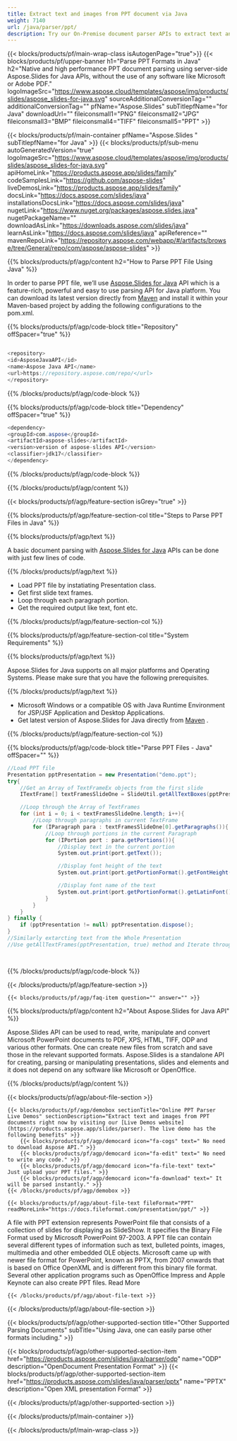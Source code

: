 ```yaml
---
title: Extract text and images from PPT document via Java 
weight: 7140
url: /java/parser/ppt/ 
description: Try our On-Premise document parser APIs to extract text and images from PPT file on Java Runtime Environment for JSP/JSF Application and Desktop Applications.
---
```


{{< blocks/products/pf/main-wrap-class isAutogenPage="true">}}
{{< blocks/products/pf/upper-banner h1="Parse PPT Formats in Java" h2="Native and high performance PPT document parsing using server-side Aspose.Slides for Java APIs, without the use of any software like Microsoft or Adobe PDF." logoImageSrc="https://www.aspose.cloud/templates/aspose/img/products/slides/aspose_slides-for-java.svg" sourceAdditionalConversionTag="" additionalConversionTag="" pfName="Aspose.Slides" subTitlepfName="for Java" downloadUrl="" fileiconsmall1="PNG" fileiconsmall2="JPG" fileiconsmall3="BMP" fileiconsmall4="TIFF" fileiconsmall5="PPT" >}}

{{< blocks/products/pf/main-container pfName="Aspose.Slides " subTitlepfName="for Java" >}}
{{< blocks/products/pf/sub-menu autoGeneratedVersion="true" logoImageSrc="https://www.aspose.cloud/templates/aspose/img/products/slides/aspose_slides-for-java.svg" apiHomeLink="https://products.aspose.app/slides/family" codeSamplesLink="https://github.com/aspose-slides" liveDemosLink="https://products.aspose.app/slides/family" docsLink="https://docs.aspose.com/slides/java" installationsDocsLink="https://docs.aspose.com/slides/java" nugetLink="https://www.nuget.org/packages/aspose.slides.java" nugetPackageName="" downloadAsLink="https://downloads.aspose.com/slides/java" learnAsLink="https://docs.aspose.com/slides/java" apiReference="" mavenRepoLink="https://repository.aspose.com/webapp/#/artifacts/browse/tree/General/repo/com/aspose/aspose-slides" >}}

{{% blocks/products/pf/agp/content h2="How to Parse PPT File Using Java" %}}

 In order to parse PPT file, we’ll use
 [Aspose.Slides for Java](https://products.aspose.com/slides/java) 
 API which is a feature-rich, powerful and easy to use parsing API for Java platform. You can download its latest version directly from
 [Maven](https://repository.aspose.com/webapp/#/artifacts/browse/tree/General/repo/com/aspose/aspose-slides) 
 and install it within your Maven-based project by adding the following configurations to the pom.xml.

{{% blocks/products/pf/agp/code-block title="Repository" offSpacer="true" %}}

```cs

<repository>
<id>AsposeJavaAPI</id>
<name>Aspose Java API</name>
<url>https://repository.aspose.com/repo/</url>
</repository>

```

{{% /blocks/products/pf/agp/code-block %}}

{{% blocks/products/pf/agp/code-block title="Dependency" offSpacer="true" %}}

```cs
<dependency>
<groupId>com.aspose</groupId>
<artifactId>aspose-slides</artifactId>
<version>version of aspose-slides API</version>
<classifier>jdk17</classifier>
</dependency>

```

{{% /blocks/products/pf/agp/code-block %}}

{{% /blocks/products/pf/agp/content %}}

{{< blocks/products/pf/agp/feature-section isGrey="true" >}}

{{% blocks/products/pf/agp/feature-section-col title="Steps to Parse PPT Files in Java" %}}

{{% blocks/products/pf/agp/text %}}

 A basic document parsing with
 [Aspose.Slides for Java](https://products.aspose.com/slides/java) 
 APIs can be done with just few lines of code.

{{% /blocks/products/pf/agp/text %}}

+  Load PPT file by instatiating Presentation class.
+  Get first slide text frames.
+  Loop through each paragraph portion.
+  Get the required output like text, font etc.

{{% /blocks/products/pf/agp/feature-section-col %}}

{{% blocks/products/pf/agp/feature-section-col title="System Requirements" %}}

{{% blocks/products/pf/agp/text %}}

 Aspose.Slides for Java supports on all major platforms and Operating Systems. Please make sure that you have the following prerequisites.

{{% /blocks/products/pf/agp/text %}}

-  Microsoft Windows or a compatible OS with Java Runtime Environment for JSP/JSF Application and Desktop Applications.
-  Get latest version of Aspose.Slides for Java directly from
 [Maven](https://repository.aspose.com/webapp/#/artifacts/browse/tree/General/repo/com/aspose/aspose-slides)  .

{{% /blocks/products/pf/agp/feature-section-col %}}

{{% blocks/products/pf/agp/code-block title="Parse PPT Files - Java" offSpacer="" %}}

```cs
//Load PPT file
Presentation pptPresentation = new Presentation("demo.ppt");
try{
    //Get an Array of TextFrameEx objects from the first slide
    ITextFrame[] textFramesSlideOne = SlideUtil.getAllTextBoxes(pptPresentation.getSlides().get_Item(0));

    //Loop through the Array of TextFrames
    for (int i = 0; i < textFramesSlideOne.length; i++){
        //Loop through paragraphs in current TextFrame
        for (IParagraph para : textFramesSlideOne[0].getParagraphs()){
            //Loop through portions in the current Paragraph
            for (IPortion port : para.getPortions()){
                //Display text in the current portion
                System.out.print(port.getText());

                //Display font height of the text
                System.out.print(port.getPortionFormat().getFontHeight());

                //Display font name of the text
                System.out.print(port.getPortionFormat().getLatinFont().getFontName());
            }
        }
    }
} finally {
    if (pptPresentation != null) pptPresentation.dispose();
}
//Similarly extarcting text from the Whole Presentation
//Use getAllTextFrames(pptPresentation, true) method and Iterate through Array   

    

```

{{% /blocks/products/pf/agp/code-block %}}

{{< /blocks/products/pf/agp/feature-section >}}

    {{< blocks/products/pf/agp/faq-item question="" answer="" >}}
 

<!-- aboutfile Starts -->

{{% blocks/products/pf/agp/content h2="About Aspose.Slides for Java API" %}}

 Aspose.Slides API can be used to read, write, manipulate and convert Microsoft PowerPoint documents to PDF, XPS, HTML, TIFF, ODP and various other formats. One can create new files from scratch and save those in the relevant supported formats. Aspose.Slides is a standalone API for creating, parsing or manipulating presentations, slides and elements and it does not depend on any software like Microsoft or OpenOffice. ‎



{{% /blocks/products/pf/agp/content %}}

{{< blocks/products/pf/agp/about-file-section >}}

    {{< blocks/products/pf/agp/demobox sectionTitle="Online PPT Parser Live Demos" sectionDescription="Extract text and images from PPT documents right now by visiting our [Live Demos website](https://products.aspose.app/slides/parser). The live demo has the following benefits" >}}
        {{< blocks/products/pf/agp/democard icon="fa-cogs" text=" No need to download Aspose API." >}}
        {{< blocks/products/pf/agp/democard icon="fa-edit" text=" No need to write any code." >}}
        {{< blocks/products/pf/agp/democard icon="fa-file-text" text=" Just upload your PPT files." >}}
        {{< blocks/products/pf/agp/democard icon="fa-download" text=" It will be parsed instantly." >}}
    {{< /blocks/products/pf/agp/demobox >}}

    {{< blocks/products/pf/agp/about-file-text fileFormat="PPT" readMoreLink="https://docs.fileformat.com/presentation/ppt/" >}}
A file with PPT extension represents PowerPoint file that consists of a collection of slides for displaying as SlideShow. It specifies the Binary File Format used by Microsoft PowerPoint 97-2003. A PPT file can contain several different types of information such as text, bulleted points, images, multimedia and other embedded OLE objects. Microsoft came up with newer file format for PowerPoint, known as PPTX, from 2007 onwards that is based on Office OpenXML and is different from this binary file format. Several other application programs such as OpenOffice Impress and Apple Keynote can also create PPT files. Read More

    {{< /blocks/products/pf/agp/about-file-text >}}

{{< /blocks/products/pf/agp/about-file-section >}}

<!-- aboutfile Ends -->

{{< blocks/products/pf/agp/other-supported-section title="Other Supported Parsing Documents" subTitle="Using Java, one can easily parse other formats including." >}}

{{< blocks/products/pf/agp/other-supported-section-item href="https://products.aspose.com/slides/java/parser/odp" name="ODP" description="OpenDocument Presentation Format" >}}
{{< blocks/products/pf/agp/other-supported-section-item href="https://products.aspose.com/slides/java/parser/pptx" name="PPTX" description="Open XML presentation Format" >}}

{{< /blocks/products/pf/agp/other-supported-section >}}

{{< /blocks/products/pf/main-container >}}
    
{{< /blocks/products/pf/main-wrap-class >}}